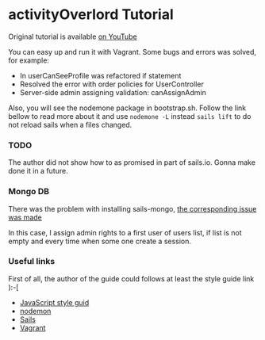 # activityOverlord Tutorial

Original tutorial is available
[on YouTube](https://www.youtube.com/watch?v=1H0UfbGdwd8&index=1&list=PLWsZeJCry-F4K4iRImeB3-i0S5mw9Ak-W)

You can easy up and run it with Vagrant. Some bugs and errors was solved,
for example:

- In userCanSeeProfile was refactored if statement
- Resolved the error with order policies for UserController
- Server-side admin assigning validation: canAssignAdmin

Also, you will see the nodemone package in bootstrap.sh. Follow the link bellow to
read more about it and use `nodemone -L` instead `sails lift` to do not reload
sails when a files changed.

### TODO

The author did not show how to as promised in part of sails.io. Gonna make done
it in a future.

### Mongo DB

There was the problem with installing sails-mongo,
[the corresponding issue was made](https://github.com/balderdashy/sails-mongo/issues/390)

In this case, I assign admin rights to a first user of users list, if list is
not empty and every time when some one create a session.

### Useful links

First of all, the author of the guide could follows at least the style guide link ):-[

- [JavaScript style guid](https://github.com/airbnb/javascript/tree/master/es5)
- [nodemon](http://nodemon.io/)
- [Sails](http://sailsjs.org/)
- [Vagrant](https://www.vagrantup.com/)
